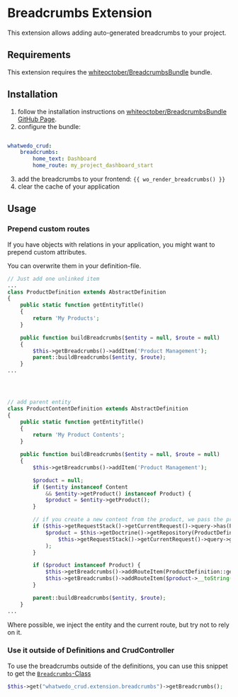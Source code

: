 # Breadcrumbs Extension

This extension allows adding auto-generated breadcrumbs to your project.

## Requirements
This extension requires the [whiteoctober/BreadcrumbsBundle](https://github.com/whiteoctober/BreadcrumbsBundle) bundle.

## Installation

1. follow the installation instructions on [whiteoctober/BreadcrumbsBundle GitHub Page](https://github.com/whiteoctober/BreadcrumbsBundle).
2. configure the bundle:
```yml

whatwedo_crud:
    breadcrumbs:
        home_text: Dashboard
        home_route: my_project_dashboard_start

```
3. add the breadcrumbs to your frontend: `{{ wo_render_breadcrumbs() }}`
3. clear the cache of your application

## Usage

### Prepend custom routes

If you have objects with relations in your application, you might want to prepend custom attributes.

You can overwrite them in your definition-file. 

```php
// Just add one unlinked item
...
class ProductDefinition extends AbstractDefinition
{
    public static function getEntityTitle()
    {
        return 'My Products';
    }

    public function buildBreadcrumbs($entity = null, $route = null)
    {
        $this->getBreadcrumbs()->addItem('Product Management');
        parent::buildBreadcrumbs($entity, $route);
    }
...




// add parent entity
class ProductContentDefinition extends AbstractDefinition
{
    public static function getEntityTitle()
    {
        return 'My Product Contents';
    }

    public function buildBreadcrumbs($entity = null, $route = null)
    {
        $this->getBreadcrumbs()->addItem('Product Management');

        $product = null;
        if ($entity instanceof Content
            && $entity->getProduct() instanceof Product) {
            $product = $entity->getProduct();
        }

        // if you create a new content from the product, we pass the product id by parameter
        if ($this->getRequestStack()->getCurrentRequest()->query->has(ProductDefinition::getQueryAlias())) {
            $product = $this->getDoctrine()->getRepository(ProductDefinition::getEntity())->find(
                $this->getRequestStack()->getCurrentRequest()->query->get(ProductDefinition::getQueryAlias())
            );
        }

        if ($product instanceof Product) {
            $this->getBreadcrumbs()->addRouteItem(ProductDefinition::getEntityTitle(), ProductDefinition::getRoutePrefix() . '_' . Page::INDEX);
            $this->getBreadcrumbs()->addRouteItem($product->__toString(), ProductDefinition::getRoutePrefix() . '_' . Page::SHOW, ['id' => $product->getId()]);
        }

        parent::buildBreadcrumbs($entity, $route);
    }
...
```
Where possible, we inject the entity and the current route, but try not to rely on it.

### Use it outside of Definitions and CrudController

To use the breadcrumbs outside of the definitions, you can use this snippet to get the [`Breadcrumbs`-Class](https://github.com/whiteoctober/BreadcrumbsBundle/blob/master/Model/Breadcrumbs.php)

```php
$this->get("whatwedo_crud.extension.breadcrumbs")->getBreadcrumbs();
```
